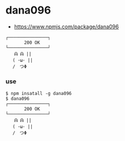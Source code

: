 # dana096

- https://www.npmjs.com/package/dana096

```
┌───────────────┐
       200 OK
└───────────────┘
　　ᕱ ᕱ ||
　 ( ･ω･ ||
　 /　つΦ
```

### use
```
$ npm insatall -g dana096
$ dana096
┌───────────────┐
       200 OK
└───────────────┘
　　ᕱ ᕱ ||
　 ( ･ω･ ||
　 /　つΦ
```
